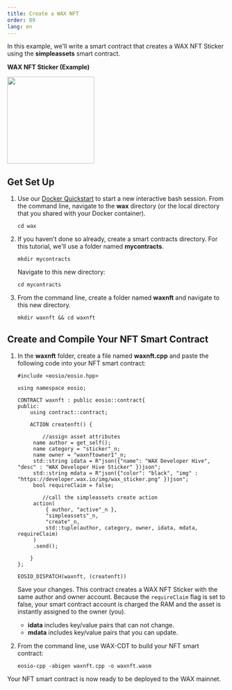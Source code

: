 ```yaml
---
title: Create a WAX NFT
order: 89
lang: en
---
```


In this example, we'll write a smart contract that creates a WAX NFT Sticker using the **simpleassets** smart contract.

**WAX NFT Sticker (Example)**

<img src="https://developer.wax.io/img/wax_sticker.png" style="height: 200px" />

## Get Set Up

1. Use our [Docker Quickstart](/docs/dapp-development/docker-setup/) to start a new interactive bash session. From the command line, navigate to the **wax** directory (or the local directory that you shared with your Docker container).

   ```shell
   cd wax
   ```

2. If you haven't done so already, create a smart contracts directory. For this tutorial, we'll use a folder named **mycontracts**.

   ```shell
   mkdir mycontracts
   ```

   Navigate to this new directory:

   ```shell
   cd mycontracts
   ```

3. From the command line, create a folder named **waxnft** and navigate to this new directory.

   ```shell
   mkdir waxnft && cd waxnft
   ```

## Create and Compile Your NFT Smart Contract

1. In the **waxnft** folder, create a file named **waxnft.cpp** and paste the following code into your NFT smart contract:

   ```
   #include <eosio/eosio.hpp>

   using namespace eosio;

   CONTRACT waxnft : public eosio::contract{
   public:
       using contract::contract;

       ACTION createnft() {

           //assign asset attributes
   	    name author = get_self();
   	    name category = "sticker"_n;
   	    name owner = "waxnftowner1"_n;
   	    std::string idata = R"json({"name": "WAX Developer Hive", "desc" : "WAX Developer Hive Sticker" })json";
   	    std::string mdata = R"json({"color": "black", "img" : "https://developer.wax.io/img/wax_sticker.png" })json";
   	    bool requireClaim = false;

           //call the simpleassets create action
   	    action(
   		    { author, "active"_n },
   		    "simpleassets"_n,
   		    "create"_n,
   		    std::tuple(author, category, owner, idata, mdata, requireClaim)
   	    )
   	    .send();

       }
   };

   EOSIO_DISPATCH(waxnft, (createnft))
   ```

   Save your changes. This contract creates a WAX NFT Sticker with the same author and owner account. Because the `requireClaim` flag is set to false, your smart contract account is charged the RAM and the asset is instantly assigned to the owner (you).

   - **idata** includes key/value pairs that can not change.
   - **mdata** includes key/value pairs that you can update.

2. From the command line, use WAX-CDT to build your NFT smart contract:

   ```shell
   eosio-cpp -abigen waxnft.cpp -o waxnft.wasm
   ```

Your NFT smart contract is now ready to be deployed to the WAX mainnet.
